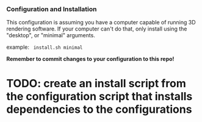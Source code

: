 ### Configuration and Installation

This configuration is assuming you have a computer capable of running 3D rendering software.
If your computer can't do that, only install using the "desktop", or "minimal" arguments.

example:
``` install.sh minimal```

**Remember to commit changes to your configuration to this repo!**


# TODO: create an install script from the configuration script that installs dependencies to the configurations

